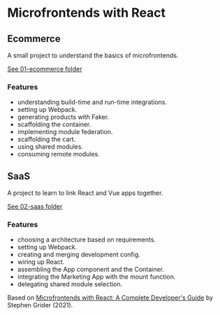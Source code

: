 # Microfrontends with React

## Ecommerce

A small project to understand the basics of microfrontends.

[See 01-ecommerce folder](01-ecommerce)

### Features

- understanding build-time and run-time integrations.
- setting up Webpack.
- generating products with Faker.
- scaffolding the container.
- implementing module federation.
- scaffolding the cart.
- using shared modules.
- consuming remote modules.

## SaaS

A project to learn to link React and Vue apps together.

[See 02-saas folder](02-saas)

### Features

- choosing a architecture based on requirements.
- setting up Webpack.
- creating and merging development config.
- wiring up React.
- assembling the App component and the Container.
- integrating the Marketing App with the mount function.
- delegating shared module selection.

Based on [Microfrontends with React: A Complete Developer's Guide](https://www.udemy.com/course/microfrontend-course/) by Stephen Grider (2021).
